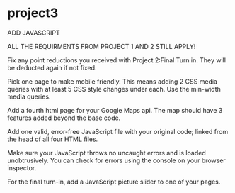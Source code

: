 # project3
ADD JAVASCRIPT 

ALL THE REQUIRMENTS FROM PROJECT 1 AND 2 STILL APPLY!

Fix any point reductions you received with Project 2:Final Turn in. They will be deducted again if not fixed.

Pick one page to make mobile friendly. This means adding 2 CSS media queries with at least 5 CSS style changes under each. Use the min-width media queries.

Add a fourth html page for your Google Maps api. The map should have 3 features added beyond the base code.

Add one valid, error-free JavaScript file with your original code; linked from the head of all four HTML files.

Make sure your JavaScript throws no uncaught errors and is loaded unobtrusively. You can check for errors using the console on your browser inspector.

For the final turn-in, add a JavaScript picture slider to one of your pages.